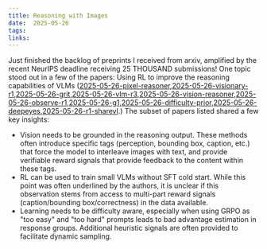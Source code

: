 ```yaml
---
title: Reasoning with Images         
date:  2025-05-26                
tags:    
links:                         
---
```

Just finished the backlog of preprints I received from arxiv, amplified by the recent NeurIPS deadline receiving 25 THOUSAND submissions! One topic stood out in a few of the papers: Using RL to improve the reasoning capabilities of VLMs ([2025-05-26-pixel-reasoner](../papers/2025-05-26-pixel-reasoner.md),[2025-05-26-visionary-r1](papers/2025-05-26-visionary-r1.md),[2025-05-26-grit](papers/2025-05-26-grit.md),[2025-05-26-vlm-r3](papers/2025-05-26-vlm-r3.md),[2025-05-26-vision-reasoner](papers/2025-05-26-vision-reasoner.md),[2025-05-26-observe-r1](papers/2025-05-26-observe-r1.md),[2025-05-26-g1](papers/2025-05-26-g1.md),[2025-05-26-difficulty-prior](papers/2025-05-26-difficulty-prior.md),[2025-05-26-deepeyes](papers/2025-05-26-deepeyes.md),[2025-05-26-r1-sharevl](papers/2025-05-26-r1-sharevl.md).) The subset of papers listed shared a few key insights: 
- Vision needs to be grounded in the reasoning output. These methods often introduce specific tags (perception, bounding box, caption, etc.) that force the model to interleave images with text, and provide verifiable reward signals that provide feedback to the content within these tags.  
- RL can be used to train small VLMs without SFT cold start. While this point was often underlined by the authors, it is unclear if this observation stems from access to multi-part reward signals (caption/bounding box/correctness) in the data available. 
- Learning needs to be difficulty aware, especially when using GRPO as "too easy" and "too hard" prompts leads to bad advantage estimation in response groups. Additional heuristic signals are often provided to facilitate dynamic sampling.  